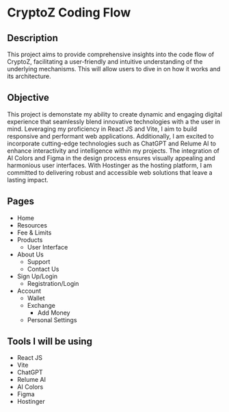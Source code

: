 # CryptoZ Coding Flow

## Description
This project aims to provide comprehensive insights into the code flow of CryptoZ, facilitating a user-friendly and intuitive understanding of the underlying mechanisms. This will allow users to dive in on how it works and its architecture.

## Objective
This project is demonstate my ability to create dynamic and engaging digital experience that seamlessly blend innovative technologies with a the user in mind. Leveraging my proficiency in React JS and Vite, I aim to build responsive and performant web applications. Additionally, I am excited to incorporate cutting-edge technologies such as ChatGPT and Relume AI to enhance interactivity and intelligence within my projects. The integration of AI Colors and Figma in the design process ensures visually appealing and harmonious user interfaces. With Hostinger as the hosting platform, I am committed to delivering robust and accessible web solutions that leave a lasting impact.

## Pages
* Home
* Resources
* Fee & Limits
* Products
  - User Interface
* About Us
  - Support
  - Contact Us
* Sign Up/Login
  - Registration/Login
* Account
  - Wallet
  - Exchange
    - Add Money
  - Personal Settings
 
## Tools I will be using
* React JS
* Vite
* ChatGPT
* Relume AI
* AI Colors
* Figma
* Hostinger
